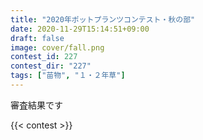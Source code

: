 ```yaml
---
title: "2020年ポットプランツコンテスト・秋の部"
date: 2020-11-29T15:14:51+09:00
draft: false
image: cover/fall.png
contest_id: 227
contest_dir: "227"
tags: ["苗物", "１・２年草"]
---
```

審査結果です

{{< contest >}}

